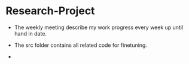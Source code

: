 # Research-Project

* The weekly meeting describe my work progress every week up until hand in date. 


* The src folder contains all related code for finetuning. 


*
